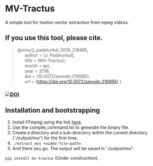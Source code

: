 # MV-Tractus
A simple tool for motion vector extraction from mpeg videos.

## If you use this tool, please cite.

> @misc{j_padalunkal_2018_216985,  
&nbsp;&nbsp;&nbsp;&nbsp;&nbsp;&nbsp;author = {J. Padalunkal},  
&nbsp;&nbsp;&nbsp;&nbsp;&nbsp;&nbsp;title = {MV-Tractus},  
&nbsp;&nbsp;&nbsp;&nbsp;&nbsp;&nbsp;month = apr,  
&nbsp;&nbsp;&nbsp;&nbsp;&nbsp;&nbsp;year = 2018,  
&nbsp;&nbsp;&nbsp;&nbsp;&nbsp;&nbsp;doi = {10.5072/zenodo.216985},  
&nbsp;&nbsp;&nbsp;&nbsp;&nbsp;&nbsp;url = {https://doi.org/10.5072/zenodo.216985}
}

### [![DOI](https://sandbox.zenodo.org/badge/DOI/10.5072/zenodo.216985.svg)](https://doi.org/10.5072/zenodo.216985)

## Installation and bootstrapping

1. Install FFmpeg using the link [here](http://embedonix.com/articles/linux/installing-ffmpeg-from-source-on-ubuntu-14-0-4/).
2. Use the compile_command.txt to generate the binary file.
3. Create a directory and a sub-directory within the current directory. ('./output/mv/') for the first time.
4. `./extract_mvs <video-file-path>`.
5. And there you go. The output will be saved in './output/mv/'.

`pip install mv-tractus` (Under construction).
